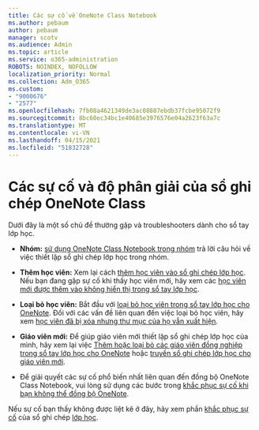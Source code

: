 ```yaml
---
title: Các sự cố về OneNote Class Notebook
ms.author: pebaum
author: pebaum
manager: scotv
ms.audience: Admin
ms.topic: article
ms.service: o365-administration
ROBOTS: NOINDEX, NOFOLLOW
localization_priority: Normal
ms.collection: Adm_O365
ms.custom:
- "9000676"
- "2577"
ms.openlocfilehash: 7fb08a4621349de3ac08887ebdb37fcbe95072f9
ms.sourcegitcommit: 8bc60ec34bc1e40685e3976576e04a2623f63a7c
ms.translationtype: MT
ms.contentlocale: vi-VN
ms.lasthandoff: 04/15/2021
ms.locfileid: "51832728"
---
```

# <a name="onenote-class-notebook-issues-and-resolutions"></a>Các sự cố và độ phân giải của sổ ghi chép OneNote Class

Dưới đây là một số chủ đề thường gặp và troubleshooters dành cho sổ tay lớp học.

- **Nhóm:** [sử dụng OneNote Class Notebook trong nhóm](https://support.office.com/article/bd77f11f-27cd-4d41-bfbd-2b11799f1440) trả lời câu hỏi về việc thiết lập sổ ghi chép lớp học trong nhóm.

- **Thêm học viên:** Xem lại cách [thêm học viên vào sổ ghi chép lớp học](https://support.office.com/article/149882af-506a-4689-9fee-39309b97aae8). Nếu bạn đang gặp sự cố khi thấy học viên mới, hãy xem các [học viên mới được thêm vào không hiển thị trong sổ tay lớp học](https://support.office.com/article/4da02c45-b435-4af1-921b-51b8ee40e1c9).

- **Loại bỏ học viên:** Bắt đầu với [loại bỏ học viên trong sổ tay lớp học cho OneNote](https://support.office.com/article/86dcf019-408f-4de8-8055-eb61f1578c3c). Đối với các vấn đề liên quan đến việc loại bỏ học viên, hãy xem [học viên đã bị xóa nhưng thư mục của họ vẫn xuất hiện](https://support.office.com/article/0ed81eaa-c14a-436f-bb6f-ce95f130cc71).

- **Giáo viên mới:** Để giúp giáo viên mới thiết lập sổ ghi chép lớp học của mình, hãy xem lại việc [Thêm hoặc loại bỏ các giáo viên đồng nghiệp trong sổ tay lớp học cho OneNote](https://support.office.com/article/fdcb870b-49a7-4a14-9ea6-d817f88026f8) hoặc [truyền sổ ghi chép lớp học cho giáo viên mới](https://support.office.com/article/84ef5d4a-0eec-4d5b-bc22-1317bc3b9027).

- Để giải quyết các sự cố phổ biến nhất liên quan đến đồng bộ OneNote Class Notebook, vui lòng sử dụng các bước trong [khắc phục sự cố khi bạn không thể đồng bộ OneNote](https://support.office.com/article/Fix-issues-when-you-can-t-sync-OneNote-299495ef-66d1-448f-90c1-b785a6968d45).

Nếu sự cố bạn thấy không được liệt kê ở đây, hãy xem phần [khắc phục sự cố](https://support.office.com/article/class-notebook-ee70aff9-52e8-449f-be6a-7cbc1d65eaea#ID0EAABAAA=Manage&ID0EABAAA=Troubleshoot) của sổ ghi chép [lớp học](https://support.office.com/article/class-notebook-ee70aff9-52e8-449f-be6a-7cbc1d65eaea). 


